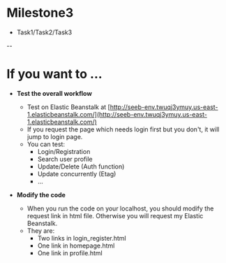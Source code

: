 # Milestone3

- Task1/Task2/Task3

--

# If you want to ...

- **Test the overall workflow**

	- Test on Elastic Beanstalk at [http://seeb-env.twuqj3ymuy.us-east-1.elasticbeanstalk.com/](http://seeb-env.twuqj3ymuy.us-east-1.elasticbeanstalk.com/)
	- If you request the page which needs login first but you don't, it will jump to login page.
	- You can test:
		- Login/Registration
		- Search user profile
		- Update/Delete (Auth function)
		- Update concurrently (Etag)
		- ...

- **Modify the code**

	- When you run the code on your localhost, you should modify the request link in html file. Otherwise you will request my Elastic Beanstalk.
	- They are:
		- Two links in login_register.html
		- One link in homepage.html
		- One link in profile.html
